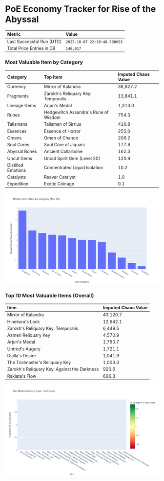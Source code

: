 # PoE Economy Tracker for Rise of the Abyssal

<!-- START_MAINTENANCE -->
| Metric | Value |
|:---|:---|
| Last Successful Run (UTC) | `2025-10-07 22:30:48.598683` |
| Total Price Entries in DB | `146,017` |

<!-- END_MAINTENANCE -->

<!-- START_DATAFRAME_DEBUG -->
<!-- END_DATAFRAME_DEBUG -->

<!-- START_CATEGORY_ANALYSIS -->
### Most Valuable Item by Category
| Category | Top Item | Imputed Chaos Value |
| :--- | :--- | :--- |
| Currency | Mirror of Kalandra | 36,827.2 |
| Fragments | Zarokh's Reliquary Key: Temporalis | 13,841.1 |
| Lineage Gems | Arjun's Medal | 1,313.0 |
| Runes | Hedgewitch Assandra's Rune of Wisdom | 754.3 |
| Talismans | Talisman of Sirrius | 410.8 |
| Essences | Essence of Horror | 255.0 |
| Omens | Omen of Chance | 206.2 |
| Soul Cores | Soul Core of Jiquani | 177.8 |
| Abyssal Bones | Ancient Collarbone | 162.3 |
| Uncut Gems | Uncut Spirit Gem (Level 20) | 120.9 |
| Distilled Emotions | Concentrated Liquid Isolation | 10.2 |
| Catalysts | Reaver Catalyst | 1.0 |
| Expedition | Exotic Coinage | 0.1 |


![Category Analysis Chart](charts/category_analysis.png)
<!-- END_ANALYSIS -->

<!-- START_ANALYSIS -->
### Top 10 Most Valuable Items (Overall)
| Item | Imputed Chaos Value |
| :--- | :--- |
| Mirror of Kalandra | 43,120.7 |
| Hinekora's Lock | 12,642.1 |
| Zarokh's Reliquary Key: Temporalis | 6,449.5 |
| Azmeri Reliquary Key | 4,570.9 |
| Arjun's Medal | 1,750.7 |
| Uhtred's Augury | 1,721.1 |
| Dialla's Desire | 1,041.9 |
| The Trialmaster's Reliquary Key | 1,003.3 |
| Zarokh's Reliquary Key: Against the Darkness | 920.6 |
| Rakiata's Flow | 696.3 |


![Market Movers Chart](charts/market_movers.png)
<!-- END_ANALYSIS -->
